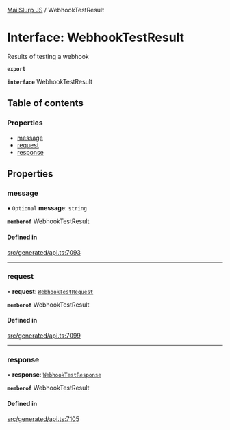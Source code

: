 [MailSlurp JS](../README.md) / WebhookTestResult

# Interface: WebhookTestResult

Results of testing a webhook

**`export`**

**`interface`** WebhookTestResult

## Table of contents

### Properties

- [message](WebhookTestResult.md#message)
- [request](WebhookTestResult.md#request)
- [response](WebhookTestResult.md#response)

## Properties

### message

• `Optional` **message**: `string`

**`memberof`** WebhookTestResult

#### Defined in

[src/generated/api.ts:7093](https://github.com/mailslurp/mailslurp-client/blob/20b4039/src/generated/api.ts#L7093)

___

### request

• **request**: [`WebhookTestRequest`](WebhookTestRequest.md)

**`memberof`** WebhookTestResult

#### Defined in

[src/generated/api.ts:7099](https://github.com/mailslurp/mailslurp-client/blob/20b4039/src/generated/api.ts#L7099)

___

### response

• **response**: [`WebhookTestResponse`](WebhookTestResponse.md)

**`memberof`** WebhookTestResult

#### Defined in

[src/generated/api.ts:7105](https://github.com/mailslurp/mailslurp-client/blob/20b4039/src/generated/api.ts#L7105)
